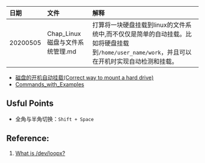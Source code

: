 | 日期 |文件 | 解释 |
| :------------- | :------------- |:------------- |
| 20200505 | Chap_Linux磁盘与文件系统管理.md | 打算将一块硬盘挂载到linux的文件系统中,而不仅仅是简单的自动挂载。比如将硬盘挂载到`/home/user_name/work`，并且可以在开机时实现自动检测和挂载。 |

* [磁盘的开机自动挂载(Correct way to mount a hard drive)](Correct_way_to_mount_a_hard_drive.md)
* [Commands_with_Examples](Commands_with_Examples.md)


## Usful Points
* 全角与半角切换：`Shift + Space`

## Reference:
1. [What is /dev/loopx?](https://askubuntu.com/questions/906581/what-is-dev-loopx)